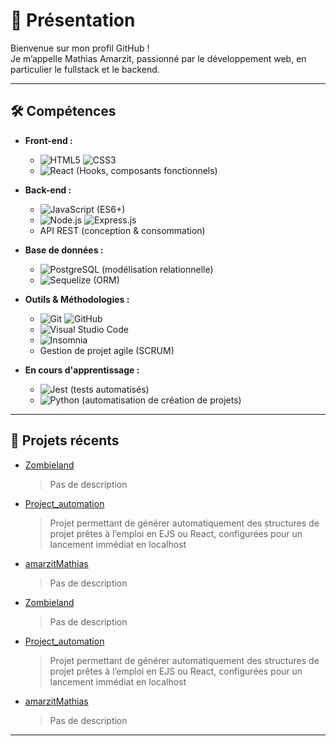 # 👋 Présentation

Bienvenue sur mon profil GitHub !  
Je m’appelle Mathias Amarzit, passionné par le développement web, en particulier le fullstack et le backend.

---

## 🛠️ Compétences

- **Front-end :**
  - ![HTML5](https://img.shields.io/badge/HTML5-E34F26?style=flat-square&logo=html5&logoColor=white) 
    ![CSS3](https://img.shields.io/badge/CSS3-1572B6?style=flat-square&logo=css3&logoColor=white)
  - ![React](https://img.shields.io/badge/React-20232A?style=flat-square&logo=react&logoColor=61DAFB) (Hooks, composants fonctionnels)

- **Back-end :**
  - ![JavaScript](https://img.shields.io/badge/JavaScript-323330?style=flat-square&logo=javascript&logoColor=F7DF1E) (ES6+)
  - ![Node.js](https://img.shields.io/badge/Node.js-339933?style=flat-square&logo=nodedotjs&logoColor=white)
    ![Express.js](https://img.shields.io/badge/Express.js-000000?style=flat-square&logo=express&logoColor=white)
  - API REST (conception & consommation)

- **Base de données :**
  - ![PostgreSQL](https://img.shields.io/badge/PostgreSQL-4169E1?style=flat-square&logo=postgresql&logoColor=white) (modélisation relationnelle)
  - ![Sequelize](https://img.shields.io/badge/Sequelize-52B0E7?style=flat-square&logo=sequelize&logoColor=white) (ORM)

- **Outils & Méthodologies :**
  - ![Git](https://img.shields.io/badge/Git-F05032?style=flat-square&logo=git&logoColor=white)
    ![GitHub](https://img.shields.io/badge/GitHub-181717?style=flat-square&logo=github&logoColor=white)
  - ![Visual Studio Code](https://img.shields.io/badge/VS_Code-0078D4?style=flat-square&logo=visualstudiocode&logoColor=white)
  - ![Insomnia](https://img.shields.io/badge/Insomnia-4000BF?style=flat-square&logo=insomnia&logoColor=white)
  - Gestion de projet agile (SCRUM)

- **En cours d'apprentissage :**
  - ![Jest](https://img.shields.io/badge/Jest-C21325?style=flat-square&logo=jest&logoColor=white) (tests automatisés)
  - ![Python](https://img.shields.io/badge/Python-3776AB?style=flat-square&logo=python&logoColor=white) (automatisation de création de projets)

---

## 🚀 Projets récents


<!--START_SECTION:repos-->
<!--START_SECTION:repos-->
- [Zombieland](https://github.com/AmarzitMathias/Zombieland)
  > Pas de description

- [Project_automation](https://github.com/AmarzitMathias/Project_automation)
  > Projet permettant de générer automatiquement des structures de projet prêtes à  l’emploi en EJS ou React, configurées pour un lancement immédiat en localhost

- [amarzitMathias](https://github.com/AmarzitMathias/amarzitMathias)
  > Pas de description

<!--END_SECTION:repos-->
<!--START_SECTION:repos-->
<!--START_SECTION:repos-->
- [Zombieland](https://github.com/AmarzitMathias/Zombieland)
  > Pas de description

- [Project_automation](https://github.com/AmarzitMathias/Project_automation)
  > Projet permettant de générer automatiquement des structures de projet prêtes à  l’emploi en EJS ou React, configurées pour un lancement immédiat en localhost

- [amarzitMathias](https://github.com/AmarzitMathias/amarzitMathias)
  > Pas de description

<!--END_SECTION:repos-->
<!--END_SECTION:repos-->
<!--END_SECTION:repos-->


---
